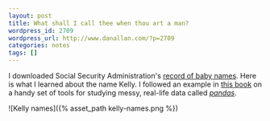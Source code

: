 ```yaml
---
layout: post
title: What shall I call thee when thou art a man?
wordpress_id: 2709
wordpress_url: http://www.danallan.com/?p=2709
categories: notes
tags: []
---
```

I downloaded Social Security Administration's [record of baby names](http://www.ssa.gov/oact/babynames/limits.html). Here is what I learned about the name Kelly. I followed an example in [this book](http://shop.oreilly.com/product/0636920023784.do) on a handy set of tools for studying messy, real-life data called [_pandas_](http://pandas.pydata.org/).

![Kelly names]({% asset_path kelly-names.png %})

